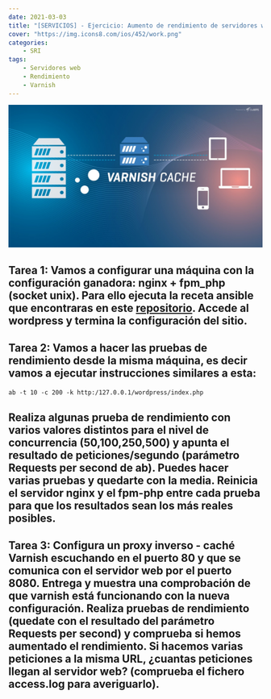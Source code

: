 ```yaml
---
date: 2021-03-03
title: "[SERVICIOS] - Ejercicio: Aumento de rendimiento de servidores web von Varnish"
cover: "https://img.icons8.com/ios/452/work.png"
categories: 
    - SRI
tags:
    - Servidores web
    - Rendimiento
    - Varnish
---
```


![PracticaImg](images/servicios/varnish.jpg "varnish logo")



## Tarea 1: Vamos a configurar una máquina con la configuración ganadora: nginx + fpm_php (socket unix). Para ello ejecuta la receta ansible que encontraras en este [repositorio](https://github.com/josedom24/ansible_nginx_fpm_php). Accede al wordpress y termina la configuración del sitio.




## Tarea 2: Vamos a hacer las pruebas de rendimiento desde la misma máquina, es decir vamos a ejecutar instrucciones similares a esta:

```shell
ab -t 10 -c 200 -k http:/127.0.0.1/wordpress/index.php
```
## Realiza algunas prueba de rendimiento con varios valores distintos para el nivel de concurrencia (50,100,250,500) y apunta el resultado de peticiones/segundo (parámetro Requests per second de ab). Puedes hacer varias pruebas y quedarte con la media. Reinicia el servidor nginx y el fpm-php entre cada prueba para que los resultados sean los más reales posibles.



## Tarea 3: Configura un proxy inverso - caché Varnish escuchando en el puerto 80 y que se comunica con el servidor web por el puerto 8080. Entrega y muestra una comprobación de que varnish está funcionando con la nueva configuración. Realiza pruebas de rendimiento (quedate con el resultado del parámetro Requests per second) y comprueba si hemos aumentado el rendimiento. Si hacemos varias peticiones a la misma URL, ¿cuantas peticiones llegan al servidor web? (comprueba el fichero access.log para averiguarlo).



